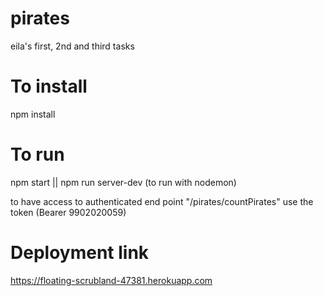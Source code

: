 # pirates
eila's first, 2nd and third tasks

# To install
npm install

# To run
npm start || npm run server-dev (to run with nodemon)

to have access to authenticated end point "/pirates/countPirates" use the token (Bearer 9902020059)

# Deployment link
https://floating-scrubland-47381.herokuapp.com